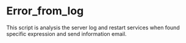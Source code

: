 # Error_from_log
This script is analysis the server log and restart services when found specific expression and send information email.
